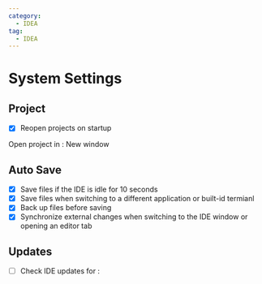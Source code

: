 ```yaml
---
category: 
  - IDEA
tag:
  - IDEA
---
```


# System Settings

## Project

- [x] Reopen projects on startup

Open project in : New window

## Auto Save

- [x] Save files if the IDE is idle for 10 seconds
- [x] Save files when switching to a different application or built-id termianl
- [x] Back up files before saving
- [x] Synchronize external changes when switching to the IDE window or opening an editor tab

## Updates

- [ ] Check IDE updates for :